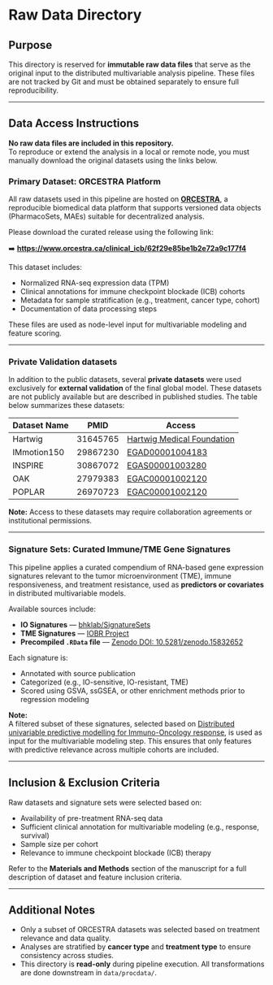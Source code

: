 # Raw Data Directory

## Purpose

This directory is reserved for **immutable raw data files** that serve as the original input to the distributed multivariable analysis pipeline. These files are not tracked by Git and must be obtained separately to ensure full reproducibility.

---

## Data Access Instructions

**No raw data files are included in this repository.**  
To reproduce or extend the analysis in a local or remote node, you must manually download the original datasets using the links below.


### Primary Dataset: ORCESTRA Platform

All raw datasets used in this pipeline are hosted on [**ORCESTRA**](https://www.orcestra.ca/clinical_icb), a reproducible biomedical data platform that supports versioned data objects (PharmacoSets, MAEs) suitable for decentralized analysis.

Please download the curated release using the following link:

➡️ **https://www.orcestra.ca/clinical_icb/62f29e85be1b2e72a9c177f4**

This dataset includes:
- Normalized RNA-seq expression data (TPM)
- Clinical annotations for immune checkpoint blockade (ICB) cohorts
- Metadata for sample stratification (e.g., treatment, cancer type, cohort)
- Documentation of data processing steps

These files are used as node-level input for multivariable modeling and feature scoring.

---

### Private Validation datasets

In addition to the public datasets, several **private datasets** were used exclusively for **external validation** of the final global model. These datasets are not publicly available but are described in published studies. The table below summarizes these datasets:

| Dataset Name     | PMID        | Access                                                                      |
|------------------|-------------|-----------------------------------------------------------------------------|
| Hartwig     | 31645765      | [Hartwig Medical Foundation](https://www.hartwigmedicalfoundation.nl/en/data/database/)|
| IMmotion150 | 29867230      | [EGAD00001004183](https://ega-archive.org/datasets/EGAD00001004183)    |
| INSPIRE     | 30867072      | [EGAS00001003280](https://ega-archive.org/studies/EGAS00001003280) |
| OAK         | 27979383      | [EGAC00001002120](https://ega-archive.org/dacs/EGAC00001002120) |
| POPLAR      | 26970723      | [EGAC00001002120](https://ega-archive.org/dacs/EGAC00001002120) |

 **Note:** Access to these datasets may require collaboration agreements or institutional permissions. 

---

### Signature Sets: Curated Immune/TME Gene Signatures

This pipeline applies a curated compendium of RNA-based gene expression signatures relevant to the tumor microenvironment (TME), immune responsiveness, and treatment resistance, used as **predictors or covariates** in distributed multivariable models.

Available sources include:

- **IO Signatures** — [bhklab/SignatureSets](https://github.com/bhklab/SignatureSets)  
- **TME Signatures** — [IOBR Project](https://github.com/IOBR/IOBR)  
- **Precompiled `.RData` file** — [Zenodo DOI: 10.5281/zenodo.15832652](https://zenodo.org/records/15832652)

Each signature is:
- Annotated with source publication
- Categorized (e.g., IO-sensitive, IO-resistant, TME)
- Scored using GSVA, ssGSEA, or other enrichment methods prior to regression modeling

 **Note:**  
 A filtered subset of these signatures, selected based on [Distributed univariable predictive modelling for Immuno-Oncology response](https://github.com/bhklab/PredictIO-UV-Dist), is used as input for the multivariable modeling step. This ensures that only features with predictive relevance across multiple cohorts are included.

---

## Inclusion & Exclusion Criteria

Raw datasets and signature sets were selected based on:

- Availability of pre-treatment RNA-seq data
- Sufficient clinical annotation for multivariable modeling (e.g., response, survival)
- Sample size per cohort 
- Relevance to immune checkpoint blockade (ICB) therapy

Refer to the **Materials and Methods** section of the manuscript for a full description of dataset and feature inclusion criteria.

---

## Additional Notes

- Only a subset of ORCESTRA datasets was selected based on treatment relevance and data quality.
- Analyses are stratified by **cancer type** and **treatment type** to ensure consistency across studies.
- This directory is **read-only** during pipeline execution. All transformations are done downstream in `data/procdata/`.
